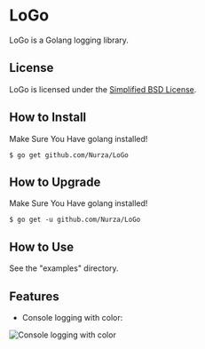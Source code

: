 LoGo
====

LoGo is a Golang logging library.

License
-------

LoGo is licensed under the [Simplified BSD License](http://choosealicense.com/licenses/bsd-2-clause/).

How to Install
--------------

Make Sure You Have golang installed!


    $ go get github.com/Nurza/LoGo

How to Upgrade
--------------

Make Sure You Have golang installed!


    $ go get -u github.com/Nurza/LoGo

How to Use
--------------

See the "examples" directory.

Features
--------------

- Console logging with color:

![Console logging with color](http://files.nurza.fr/github/logo/console-color.png)